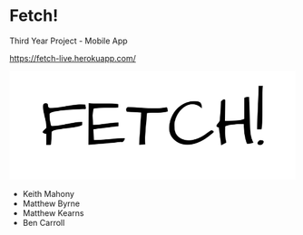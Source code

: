 # Fetch!

Third Year Project - Mobile App

https://fetch-live.herokuapp.com/

![Screenshot](FETCH!.png)

- Keith Mahony
- Matthew Byrne
- Matthew Kearns
- Ben Carroll
